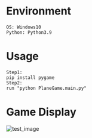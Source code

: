 

# Environment
```
OS: Windows10
Python: Python3.9
```

# Usage
```
Step1:
pip install pygame
Step2:
run "python PlaneGame.main.py"
```

# Game Display
![test_image](images/test_run.gif)